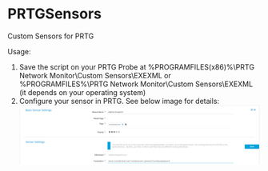 # PRTGSensors
Custom Sensors for PRTG


Usage:
1. Save the script on your PRTG Probe at %PROGRAMFILES(x86)%\PRTG Network Monitor\Custom Sensors\EXEXML or %PROGRAMFILES%\PRTG Network Monitor\Custom Sensors\EXEXML (it depends on your operating system)
2. Configure your sensor in PRTG. See below image for details:
![alt text](https://github.com/Gessinger-IO/PRTGSensors/blob/main/vSphereSnapshots/PRTG_vSphereSnapshots.png?raw=true)